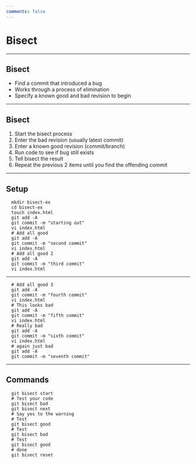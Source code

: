 ```yaml
---
comments: false
---
```


# Bisect

----------

## Bisect

- Find a commit that introduced a bug
- Works through a process of elimination
- Specify a known good and bad revision to begin

----------

## Bisect

1. Start the bisect process
1. Enter the bad revision (usually latest commit)
1. Enter a known good revision (commit/branch)
1. Run code to see if bug still exists
1. Tell bisect the result
1. Repeat the previous 2 items until you find the offending commit

----------

## Setup

```
  mkdir bisect-ex
  cd bisect-ex
  touch index.html
  git add -A
  git commit -m "starting out"
  vi index.html
  # Add all good
  git add -A
  git commit -m "second commit"
  vi index.html
  # Add all good 2
  git add -A
  git commit -m "third commit"
  vi index.html
```

----------

```
  # Add all good 3
  git add -A
  git commit -m "fourth commit"
  vi index.html
  # This looks bad
  git add -A
  git commit -m "fifth commit"
  vi index.html
  # Really bad
  git add -A
  git commit -m "sixth commit"
  vi index.html
  # again just bad
  git add -A
  git commit -m "seventh commit"
```

----------

## Commands

```
  git bisect start
  # Test your code
  git bisect bad
  git bisect next
  # Say yes to the warning
  # Test
  git bisect good
  # Test
  git bisect bad
  # Test
  git bisect good
  # done
  git bisect reset
```
